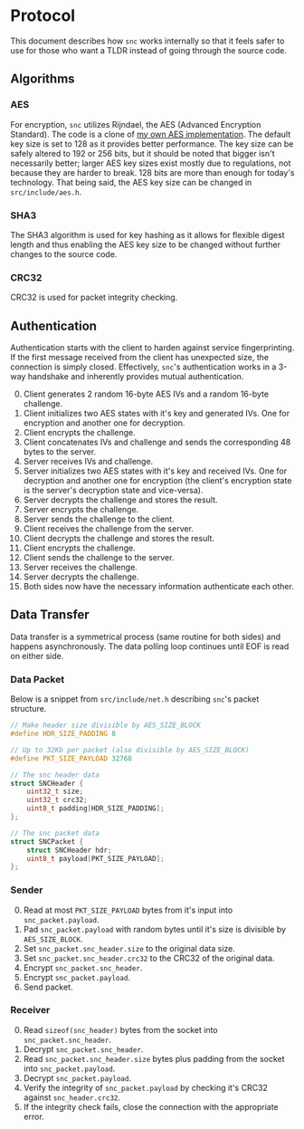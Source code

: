 Protocol
========
This document describes how `snc` works internally so that it feels safer to use for those who want
a TLDR instead of going through the source code.


Algorithms
----------
### **AES** ###
For encryption, `snc` utilizes Rijndael, the AES (Advanced Encryption Standard). The code is a clone
of [my own AES implementation](https://github.com/hiatus/aes). The default key size is set to 128 as
it provides better performance. The key size can be safely altered to 192 or 256 bits, but it should
be noted that bigger isn't necessarily better; larger AES key sizes exist mostly due to regulations,
not because they are harder to break. 128 bits are more than enough for today's technology. That
being said, the AES key size can be changed in `src/include/aes.h`.

### **SHA3** ###
The SHA3 algorithm is used for key hashing as it allows for flexible digest length and thus enabling
the AES key size to be changed without further changes to the source code.

### **CRC32** ###
CRC32 is used for packet integrity checking.


Authentication
--------------
Authentication starts with the client to harden against service fingerprinting. If the first message
received from the client has unexpected size, the connection is simply closed. Effectively, `snc`'s
authentication works in a 3-way handshake and inherently provides mutual authentication.

0. Client generates 2 random 16-byte AES IVs and a random 16-byte challenge.
1. Client initializes two AES states with it's key and generated IVs. One for encryption and another
one for decryption.
2. Client encrypts the challenge.
3. Client concatenates IVs and challenge and sends the corresponding 48 bytes to the server.
4. Server receives IVs and challenge.
5. Server initializes two AES states with it's key and received IVs. One for decryption and another
one for encryption (the client's encryption state is the server's decryption state and vice-versa).
6. Server decrypts the challenge and stores the result.
7. Server encrypts the challenge.
8. Server sends the challenge to the client.
9. Client receives the challenge from the server.
10. Client decrypts the challenge and stores the result.
11. Client encrypts the challenge.
12. Client sends the challenge to the server.
13. Server receives the challenge.
14. Server decrypts the challenge.
15. Both sides now have the necessary information authenticate each other.


Data Transfer
-------------
Data transfer is a symmetrical process (same routine for both sides) and happens asynchronously. The
data polling loop continues until EOF is read on either side.

### **Data Packet** ###
Below is a snippet from `src/include/net.h` describing `snc`'s packet structure.

```c
// Make header size divisible by AES_SIZE_BLOCK
#define HDR_SIZE_PADDING 8

// Up to 32Kb per packet (also divisible by AES_SIZE_BLOCK)
#define PKT_SIZE_PAYLOAD 32768

// The snc header data
struct SNCHeader {
	uint32_t size;
	uint32_t crc32;
	uint8_t padding[HDR_SIZE_PADDING];
};

// The snc packet data
struct SNCPacket {
	struct SNCHeader hdr;
	uint8_t payload[PKT_SIZE_PAYLOAD];
};
```

### **Sender** ###
0. Read at most `PKT_SIZE_PAYLOAD` bytes from it's input into `snc_packet.payload`.
1. Pad `snc_packet.payload` with random bytes until it's size is divisible by `AES_SIZE_BLOCK`.
2. Set `snc_packet.snc_header.size` to the original data size.
3. Set `snc_packet.snc_header.crc32` to the CRC32 of the original data.
4. Encrypt `snc_packet.snc_header`.
5. Encrypt `snc_packet.payload`.
6. Send packet.

### **Receiver** ###
0. Read `sizeof(snc_header)` bytes from the socket into `snc_packet.snc_header`.
1. Decrypt `snc_packet.snc_header`.
2. Read `snc_packet.snc_header.size` bytes plus padding from the socket into `snc_packet.payload`.
3. Decrypt `snc_packet.payload`.
4. Verify the integrity of `snc_packet.payload` by checking it's CRC32 against `snc_header.crc32`.
5. If the integrity check fails, close the connection with the appropriate error.
